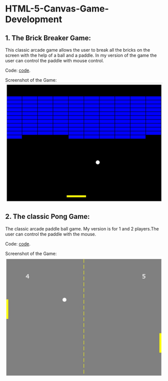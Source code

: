 # HTML-5-Canvas-Game-Development

## 1. The Brick Breaker Game:
This classic arcade game allows the user to break all the bricks on the screen with the help of a ball and a paddle. In my version of the game the user can control the paddle with mouse control.  

Code: [code](https://github.com/chaitanya6761/HTML-5-Canvas-Game-Development/blob/master/Brick%20Game/brick.html).

Screenshot of the Game:
![2048](https://raw.githubusercontent.com/chaitanya6761/HTML-5-Canvas-Game-Development/master/Brick%20Game/brick.JPG)



## 2. The classic Pong Game:
The classic arcade paddle ball game. My version is for 1 and 2 players.The user can control the paddle with the mouse.

Code: [code](https://github.com/chaitanya6761/HTML-5-Canvas-Game-Development/tree/master/Pong).

Screenshot of the Game:
![2048](https://raw.githubusercontent.com/chaitanya6761/HTML-5-Canvas-Game-Development/master/Pong/pong.JPG)
